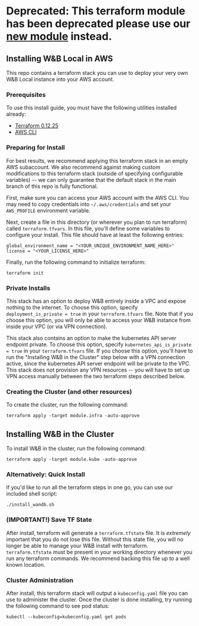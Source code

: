 # Deprecated: This terraform module has been deprecated please use our [new module](https://github.com/wandb/terraform-aws-wandb) instead.

## Installing W&B Local in AWS

This repo contains a terraform stack you can use to deploy your very own W&B Local instance into your AWS account.

### Prerequisites

To use this install guide, you must have the following utilities installed already:
* [Terraform 0.12.25](https://releases.hashicorp.com/terraform/0.12.25/)
* [AWS CLI](https://aws.amazon.com/cli/)

### Preparing for Install
For best results, we recommend applying this terraform stack in an empty AWS subaccount. We also recommend against making custom modifications to this terraform stack (outside of specifying configurable variables) -- we can only guarantee that the default stack in the main branch of this repo is fully functional.

First, make sure you can access your AWS account with the AWS CLI. You may need to copy credentials into `~/.aws/credentials` and set your `AWS_PROFILE` environment variable.

Next, create a file in this directory (or wherever you plan to run terraform) called `terraform.tfvars`. In this file, you'll define some variables to configure your install. This file should have at least the following entries:

```
global_environment_name = "<YOUR_UNIQUE_ENVIRONMENT_NAME_HERE>"
license = "<YOUR_LICENSE_HERE>"
```

Finally, run the following command to initialize terraform:
```
terraform init
```

### Private Installs
This stack has an option to deploy W&B entirely inside a VPC and expose nothing to the internet. To choose this option, specify `deployment_is_private = true` in your `terraform.tfvars` file. Note that if you choose this option, you will only be able to access your W&B instance from inside your VPC (or via VPN connection).

This stack also contains an option to make the kubernetes API server endpoint private. To choose this option, specify `kubernetes_api_is_private = true` in your `terraform.tfvars` file. If you choose this option, you'll have to run the "Installing W&B in the Cluster" step below with a VPN connection active, since the kubernetes API server endpoint will be private to the VPC. This stack does not provision any VPN resources -- you will have to set up VPN access manually between the two terraform steps described below.

### Creating the Cluster (and other resources)
To create the cluster, run the following command:
```
terraform apply -target module.infra -auto-approve
```

## Installing W&B in the Cluster
To install W&B in the cluster, run the following command:
```
terraform apply -target module.kube -auto-approve
```
### Alternatively: Quick Install
If you'd like to run all the terraform steps in one go, you can use our included shell script:
```
./install_wandb.sh
```

### (IMPORTANT!) Save TF State
After install, terraform will generate a `terraform.tfstate` file. It is *extremely* important that you do not lose this file. Without this state file, you will no longer be able to manage your W&B install with terraform. `terraform.tfstate` must be present in your working directory whenever you run any terraform commands. We recommend backing this file up to a well known location.

### Cluster Administration
After install, this terraform stack will output a `kubeconfig.yaml` file you can use to administer the cluster. Once the cluster is done installing, try running the following command to see pod status:
```
kubectl --kubeconfig=kubeconfig.yaml get pods
```
